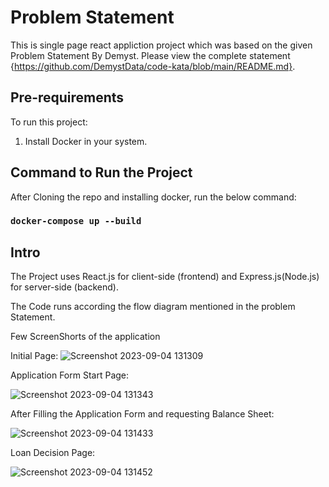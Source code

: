 # Problem Statement

This is single page react appliction project which was based on the given Problem Statement By Demyst. Please view the complete statement {https://github.com/DemystData/code-kata/blob/main/README.md}.

## Pre-requirements

To run this project:
1. Install Docker in your system.

## Command to Run the Project
After Cloning the repo and installing docker, run the below command:

### `docker-compose up --build`

## Intro

The Project uses React.js for client-side (frontend) and Express.js(Node.js) for server-side (backend).

The Code runs according the flow diagram mentioned in the problem Statement.

Few ScreenShorts of the application

Initial Page:
![Screenshot 2023-09-04 131309](https://github.com/sanathkumar5671/LoanApplicationSystem/assets/67502681/9932d17f-9073-4d71-8cd8-45c5de8f1f4f)

Application Form Start Page:


![Screenshot 2023-09-04 131343](https://github.com/sanathkumar5671/LoanApplicationSystem/assets/67502681/d0f5c26b-a964-47c6-a0f7-a982266ad160)

After Filling the Application Form and requesting Balance Sheet:


![Screenshot 2023-09-04 131433](https://github.com/sanathkumar5671/LoanApplicationSystem/assets/67502681/608b5d97-d0db-4ae2-96e2-a834a6b762d4)

Loan Decision Page:

![Screenshot 2023-09-04 131452](https://github.com/sanathkumar5671/LoanApplicationSystem/assets/67502681/7fb6edd8-5ed4-4f5a-8b25-6bfdef88a3cc)



